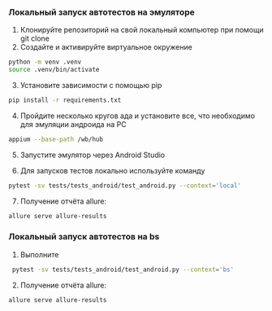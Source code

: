 ### Локальный запуск автотестов на эмуляторе
1. Клонируйте репозиторий на свой локальный компьютер при помощи git clone
2. Создайте и активируйте виртуальное окружение
  ```bash
  python -m venv .venv
  source .venv/bin/activate
  ```
3. Установите зависимости с помощью pip
  ```bash
  pip install -r requirements.txt
  ```
4. Пройдите несколько кругов ада и установите все, что необходимо для эмуляции андроида на PC
  ```bash
  appium --base-path /wb/hub
  ```
5. Запустите эмулятор через Android Studio

6. Для запусков тестов локально используйте команду 
  ```bash
  pytest -sv tests/tests_android/test_android.py --context='local'
  ```
7. Получение отчёта allure:
```bash
allure serve allure-results
```
 
### Локальный запуск автотестов на bs

1. Выполните
```bash
 pytest -sv tests/tests_android/test_android.py --context='bs'
```
2. Получение отчёта allure:
```bash
allure serve allure-results
